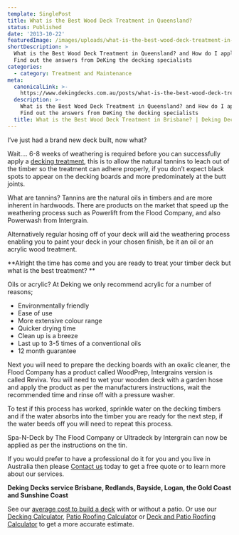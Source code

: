```yaml
---
template: SinglePost
title: What is the Best Wood Deck Treatment in Queensland?
status: Published
date: '2013-10-22'
featuredImage: /images/uploads/what-is-the-best-wood-deck-treatment-in-brisbane.jpg
shortDescription: >
  What is the Best Wood Deck Treatment in Queensland? and How do I apply it?
  Find out the answers from DeKing the decking specialists
categories:
  - category: Treatment and Maintenance
meta:
  canonicalLink: >-
    https://www.dekingdecks.com.au/posts/what-is-the-best-wood-deck-treatment-in-queensland/
  description: >-
    What is the Best Wood Deck Treatment in Queensland? and How do I apply it?
    Find out the answers from DeKing the decking specialists
  title: What is the Best Wood Deck Treatment in Brisbane? | Deking Decks
---
```

I’ve just had a brand new deck built, now what?

Wait…. 6-8 weeks of weathering is required before you can successfully apply a [decking treatment](https://www.dekingdecks.com.au/services/deck-accessories/), this is to allow the natural tannins to leach out of the timber so the treatment can adhere properly, if you don’t expect black spots to appear on the decking boards and more predominately at the butt joints.

What are tannins? Tannins are the natural oils in timbers and are more inherent in hardwoods. There are products on the market that speed up the weathering process such as Powerlift from the Flood Company, and also Powerwash from Intergrain.

Alternatively regular hosing off of your deck will aid the weathering process enabling you to paint your deck in your chosen finish, be it an oil or an acrylic wood treatment.

**Alright the time has come and you are ready to treat your timber deck but what is the best treatment?
**

Oils or acrylic? At Deking we only recommend acrylic for a number of reasons;

* Environmentally friendly
* Ease of use
* More extensive colour range
* Quicker drying time
* Clean up is a breeze
* Last up to 3-5 times of a conventional oils
* 12 month guarantee

Next you will need to prepare the decking boards with an oxalic cleaner, the Flood Company has a product called WoodPrep, Intergrains version is called Reviva. You will need to wet your wooden deck with a garden hose and apply the product as per the manufacturers instructions, wait the recommended time and rinse off with a pressure washer.

To test if this process has worked, sprinkle water on the decking timbers and if the water absorbs into the timber you are ready for the next step, if the water beeds off you will need to repeat this process.

Spa-N-Deck by The Flood Company or Ultradeck by Intergrain can now be applied as per the instructions on the tin.

If you would prefer to have a professional do it for you and you live in Australia then please [Contact us](https://www.dekingdecks.com.au/contact/) today to get a free quote or to learn more about our services.

**Deking Decks service Brisbane, Redlands, Bayside, Logan, the Gold Coast and Sunshine Coast**

See our [average cost to build a deck](https://www.dekingdecks.com.au/posts/patio-installation-cost-timber-patio-and-roofing/) with or without a patio. Or use our [Decking Calculator](https://www.dekingdecks.com.au/quote-calculator/), [Patio Roofing Calculator](https://www.dekingdecks.com.au/quote-calculator/) or [Deck and Patio Roofing Calculator](https://www.dekingdecks.com.au/quote-calculator/) to get a more accurate estimate.
